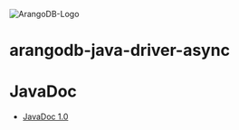 
![ArangoDB-Logo](https://docs.arangodb.com/assets/arangodb_logo_2016_inverted.png)

# arangodb-java-driver-async

# JavaDoc

* [JavaDoc 1.0](http://arangodb.github.io/arangodb-java-driver-async/javadoc-1_0/index.html)